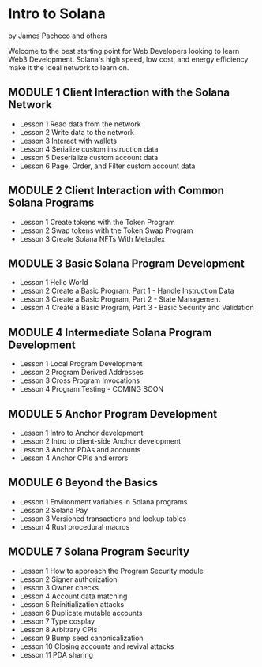 # Intro to Solana

by James Pacheco and others

Welcome to the best starting point for Web Developers looking to learn Web3 Development. Solana's high speed, low cost, and energy efficiency make it the ideal network to learn on.

## MODULE 1 Client Interaction with the Solana Network

- Lesson 1 Read data from the network
- Lesson 2 Write data to the network
- Lesson 3 Interact with wallets
- Lesson 4 Serialize custom instruction data
- Lesson 5 Deserialize custom account data
- Lesson 6 Page, Order, and Filter custom account data

## MODULE 2 Client Interaction with Common Solana Programs

- Lesson 1 Create tokens with the Token Program
- Lesson 2 Swap tokens with the Token Swap Program
- Lesson 3 Create Solana NFTs With Metaplex

## MODULE 3 Basic Solana Program Development

- Lesson 1 Hello World
- Lesson 2 Create a Basic Program, Part 1 - Handle Instruction Data
- Lesson 3 Create a Basic Program, Part 2 - State Management
- Lesson 4 Create a Basic Program, Part 3 - Basic Security and Validation


## MODULE 4 Intermediate Solana Program Development

- Lesson 1 Local Program Development
- Lesson 2 Program Derived Addresses
- Lesson 3 Cross Program Invocations
- Lesson 4 Program Testing - COMING SOON

## MODULE 5 Anchor Program Development

- Lesson 1 Intro to Anchor development
- Lesson 2 Intro to client-side Anchor development
- Lesson 3 Anchor PDAs and accounts
- Lesson 4 Anchor CPIs and errors


## MODULE 6 Beyond the Basics

- Lesson 1 Environment variables in Solana programs
- Lesson 2 Solana Pay
- Lesson 3 Versioned transactions and lookup tables
- Lesson 4 Rust procedural macros


## MODULE 7 Solana Program Security

- Lesson 1 How to approach the Program Security module
- Lesson 2 Signer authorization
- Lesson 3 Owner checks
- Lesson 4 Account data matching
- Lesson 5 Reinitialization attacks
- Lesson 6 Duplicate mutable accounts
- Lesson 7 Type cosplay
- Lesson 8 Arbitrary CPIs
- Lesson 9 Bump seed canonicalization
- Lesson 10 Closing accounts and revival attacks
- Lesson 11 PDA sharing